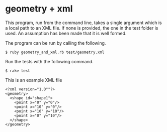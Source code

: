 geometry + xml
==============

This program, run from the command line, takes a single argument which is a local path to an XML file. If none is provided, the one in the test folder is used. An assumption has been made that it is well formed.

The program can be run by calling the following. 

    $ ruby geometry_and_xml.rb test/geometry.xml
    
Run the tests with the following command.

    $ rake test
    
This is an example XML file

    <?xml version="1.0""?> 
    <geometry>  
      <shape id="shape1"> 
        <point x="0" y="0"/> 
        <point x="10" y="0"/> 
        <point x="10" y="10"/> 
        <point x="0" y="10"/>  
      </shape> 
    </geometry>  
